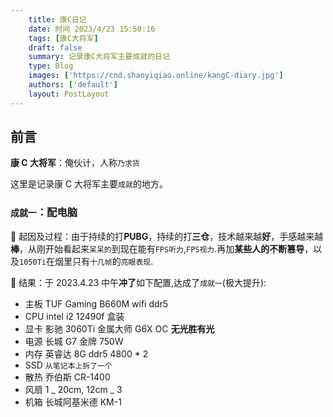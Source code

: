 ```yaml
---
    title: 康C日记
    date: 时间 2023/4/23 15:50:16
    tags: [康C大将军]
    draft: false
    summary: 记录康C大将军主要成就的日记
    type: Blog
    images: ['https://cnd.shaoyiqiao.online/kangC-diary.jpg']
    authors: ['default']
    layout: PostLayout
---
```


## 前言

**康 C 大将军**：俺伙计，人称`乃求货`

这里是记录康 C 大将军主要`成就`的地方。

### `成就一`：配电脑

💭 起因及过程：由于持续的打**PUBG**，持续的打**三仓**，技术越来越**好**，手感越来越**棒**，从刚开始看起来`呆呆的`到现在能有`FPS听力`,`FPS视力`.再加**某些人的不断篡导**，以及`1050Ti`在烟里只有`十几帧`的`亮眼表现`.

🌚 结果：于 2023.4.23 中午**冲了**如下配置,达成了`成就一`(极大提升):

- 主板 TUF Gaming B660M wifi ddr5
- CPU intel i2 12490f 盒装
- 显卡 影驰 3060Ti 金属大师 G6X OC **无光胜有光**
- 电源 长城 G7 金牌 750W
- 内存 英睿达 8G ddr5 4800 \* 2
- SSD `从笔记本上拆了一个`
- 散热 乔伯斯 CR-1400
- 风扇 1 _ 20cm, 12cm _ 3
- 机箱 长城阿基米德 KM-1
